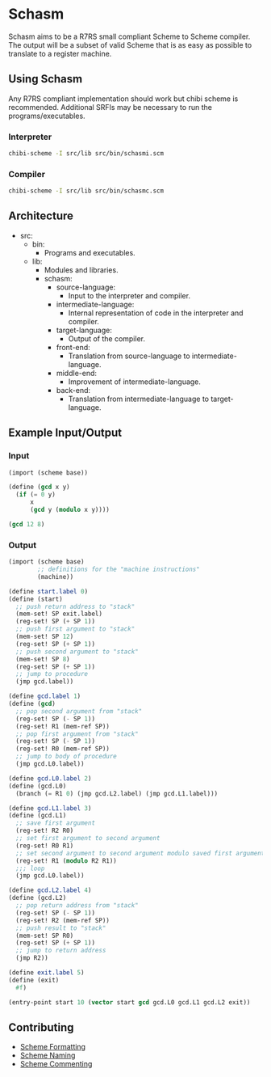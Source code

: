 # Schasm
Schasm aims to be a R7RS small compliant Scheme to Scheme compiler. The output
will be a subset of valid Scheme that is as easy as possible to translate to a
register machine.

## Using Schasm
Any R7RS compliant implementation should work but chibi scheme is recommended.
Additional SRFIs may be necessary to run the programs/executables.

### Interpreter
``` sh
chibi-scheme -I src/lib src/bin/schasmi.scm
```

### Compiler
``` sh
chibi-scheme -I src/lib src/bin/schasmc.scm
```

## Architecture
- src:
  - bin:
    - Programs and executables.
  - lib:
    - Modules and libraries.
    - schasm:
      - source-language:
        - Input to the interpreter and compiler.
      - intermediate-language:
        - Internal representation of code in the interpreter and compiler.
      - target-language:
        - Output of the compiler.
      - front-end:
        - Translation from source-language to intermediate-language.
      - middle-end:
        - Improvement of intermediate-language.
      - back-end:
        - Translation from intermediate-language to target-language.

## Example Input/Output

### Input
``` scheme
(import (scheme base))

(define (gcd x y)
  (if (= 0 y)
      x
      (gcd y (modulo x y))))

(gcd 12 8)
```

### Output
``` scheme
(import (scheme base)
        ;; definitions for the "machine instructions"
        (machine))

(define start.label 0)
(define (start)
  ;; push return address to "stack"
  (mem-set! SP exit.label)
  (reg-set! SP (+ SP 1))
  ;; push first argument to "stack"
  (mem-set! SP 12)
  (reg-set! SP (+ SP 1))
  ;; push second argument to "stack"
  (mem-set! SP 8)
  (reg-set! SP (+ SP 1))
  ;; jump to procedure
  (jmp gcd.label))

(define gcd.label 1)
(define (gcd)
  ;; pop second argument from "stack"
  (reg-set! SP (- SP 1))
  (reg-set! R1 (mem-ref SP))
  ;; pop first argument from "stack"
  (reg-set! SP (- SP 1))
  (reg-set! R0 (mem-ref SP))
  ;; jump to body of procedure
  (jmp gcd.L0.label))

(define gcd.L0.label 2)
(define (gcd.L0)
  (branch (= R1 0) (jmp gcd.L2.label) (jmp gcd.L1.label)))

(define gcd.L1.label 3)
(define (gcd.L1)
  ;; save first argument
  (reg-set! R2 R0)
  ;; set first argument to second argument
  (reg-set! R0 R1)
  ;; set second argument to second argument modulo saved first argument
  (reg-set! R1 (modulo R2 R1))
  ;;; loop
  (jmp gcd.L0.label))

(define gcd.L2.label 4)
(define (gcd.L2)
  ;; pop return address from "stack"
  (reg-set! SP (- SP 1))
  (reg-set! R2 (mem-ref SP))
  ;; push result to "stack"
  (mem-set! SP R0)
  (reg-set! SP (+ SP 1))
  ;; jump to return address
  (jmp R2))

(define exit.label 5)
(define (exit)
  #f)

(entry-point start 10 (vector start gcd gcd.L0 gcd.L1 gcd.L2 exit))
```

## Contributing
- [Scheme Formatting](http://community.schemewiki.org/?scheme-style)
- [Scheme Naming](http://community.schemewiki.org/?variable-naming-convention)
- [Scheme Commenting](http://community.schemewiki.org/?comment-style)

